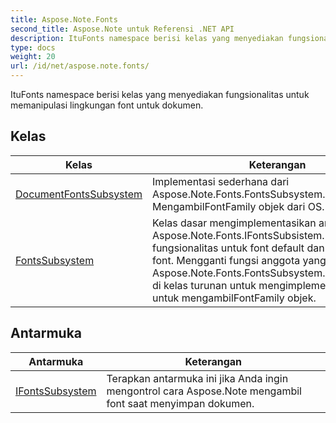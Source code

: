 ```yaml
---
title: Aspose.Note.Fonts
second_title: Aspose.Note untuk Referensi .NET API
description: ItuFonts namespace berisi kelas yang menyediakan fungsionalitas untuk memanipulasi lingkungan font untuk dokumen.
type: docs
weight: 20
url: /id/net/aspose.note.fonts/
---
```

ItuFonts namespace berisi kelas yang menyediakan fungsionalitas untuk memanipulasi lingkungan font untuk dokumen.

## Kelas

| Kelas | Keterangan |
| --- | --- |
| [DocumentFontsSubsystem](./documentfontssubsystem/) | Implementasi sederhana dari Aspose.Note.Fonts.FontsSubsystem. MengambilFontFamily objek dari OS. |
| [FontsSubsystem](./fontssubsystem/) | Kelas dasar mengimplementasikan antarmuka Aspose.Note.Fonts.IFontsSubsistem. Menyediakan fungsionalitas untuk font default dan penggantian font. Mengganti fungsi anggota yang dilindungi Aspose.Note.Fonts.FontsSubsystem.FetchFontFamily di kelas turunan untuk mengimplementasikan logika untuk mengambilFontFamily objek. |
## Antarmuka

| Antarmuka | Keterangan |
| --- | --- |
| [IFontsSubsystem](./ifontssubsystem/) | Terapkan antarmuka ini jika Anda ingin mengontrol cara Aspose.Note mengambil font saat menyimpan dokumen. |


